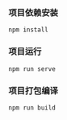 ### 项目依赖安装

```
npm install
```

### 项目运行

```
npm run serve
```

### 项目打包编译

```
npm run build
```
